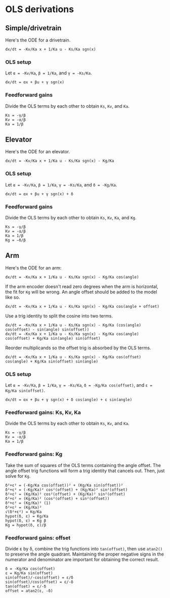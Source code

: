 # OLS derivations

## Simple/drivetrain

Here's the ODE for a drivetrain.
```
dx/dt = -Kv/Ka x + 1/Ka u - Ks/Ka sgn(x)
```

### OLS setup

Let `α = -Kv/Ka`, `β = 1/Ka`, and `γ = -Ks/Ka`.
```
dx/dt = αx + βu + γ sgn(x)
```

### Feedforward gains

Divide the OLS terms by each other to obtain `Ks`, `Kv`, and `Ka`.
```
Ks = -γ/β
Kv = -α/β
Ka = 1/β
```

## Elevator

Here's the ODE for an elevator.
```
dx/dt = -Kv/Ka x + 1/Ka u - Ks/Ka sgn(x) - Kg/Ka
```

### OLS setup

Let `α = -Kv/Ka`, `β = 1/Ka`, `γ = -Ks/Ka`, and `δ = -Kg/Ka`.
```
dx/dt = αx + βu + γ sgn(x) + δ
```

### Feedforward gains

Divide the OLS terms by each other to obtain `Ks`, `Kv`, `Ka`, and `Kg`.
```
Ks = -γ/β
Kv = -α/β
Ka = 1/β
Kg = −δ/β
```

## Arm

Here's the ODE for an arm:
```
dx/dt = -Kv/Ka x + 1/Ka u - Ks/Ka sgn(x) - Kg/Ka cos(angle)
```

If the arm encoder doesn't read zero degrees when the arm is horizontal, the fit
for `Kg` will be wrong. An angle offset should be added to the model like so.
```
dx/dt = -Kv/Ka x + 1/Ka u - Ks/Ka sgn(x) - Kg/Ka cos(angle + offset)
```

Use a trig identity to split the cosine into two terms.
```
dx/dt = -Kv/Ka x + 1/Ka u - Ks/Ka sgn(x) - Kg/Ka (cos(angle) cos(offset) - sin(angle) sin(offset))
dx/dt = -Kv/Ka x + 1/Ka u - Ks/Ka sgn(x) - Kg/Ka cos(angle) cos(offset) + Kg/Ka sin(angle) sin(offset)
```

Reorder multiplicands so the offset trig is absorbed by the OLS terms.
```
dx/dt = -Kv/Ka x + 1/Ka u - Ks/Ka sgn(x) - Kg/Ka cos(offset) cos(angle) + Kg/Ka sin(offset) sin(angle)
```

### OLS setup

Let `α = -Kv/Ka`, `β = 1/Ka`, `γ = -Ks/Ka`, `δ = -Kg/Ka cos(offset)`, and `ε = Kg/Ka sin(offset)`.
```
dx/dt = αx + βu + γ sgn(x) + δ cos(angle) + ε sin(angle)
```

### Feedforward gains: Ks, Kv, Ka

Divide the OLS terms by each other to obtain `Ks`, `Kv`, and `Ka`.
```
Ks = -γ/β
Kv = -α/β
Ka = 1/β
```

### Feedforward gains: Kg

Take the sum of squares of the OLS terms containing the angle offset. The angle
offset trig functions will form a trig identity that cancels out. Then, just
solve for `Kg`.
```
δ²+ε² = (-Kg/Ka cos(offset))² + (Kg/Ka sin(offset))²
δ²+ε² = (-Kg/Ka)² cos²(offset) + (Kg/Ka)² sin²(offset)
δ²+ε² = (Kg/Ka)² cos²(offset) + (Kg/Ka)² sin²(offset)
δ²+ε² = (Kg/Ka)² (cos²(offset) + sin²(offset))
δ²+ε² = (Kg/Ka)² (1)
δ²+ε² = (Kg/Ka)²
√(δ²+ε²) = Kg/Ka
hypot(δ, ε) = Kg/Ka
hypot(δ, ε) = Kg β
Kg = hypot(δ, ε)/β
```

### Feedforward gains: offset

Divide ε by δ, combine the trig functions into `tan(offset)`, then use `atan2()`
to preserve the angle quadrant. Maintaining the proper negative signs in the
numerator and denominator are important for obtaining the correct result.
```
δ = -Kg/Ka cos(offset)
ε = Kg/Ka sin(offset)
sin(offset)/-cos(offset) = ε/δ
sin(offset)/cos(offset) = ε/-δ
tan(offset) = ε/-δ
offset = atan2(ε, -δ)
```
